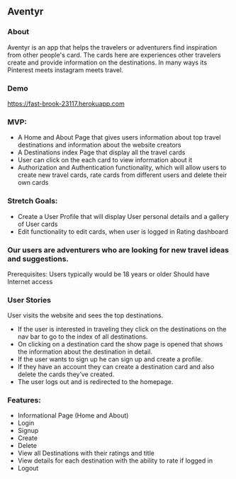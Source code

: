 ## Aventyr

### About
Aventyr is an app that helps the travelers or adventurers find inspiration from other people's card. The cards here are experiences other travelers create and provide information on the destinations. In many ways its Pinterest meets instagram meets travel.

### Demo
https://fast-brook-23117.herokuapp.com

### MVP:
- A Home and About Page that gives users information about top travel destinations and information about the website creators
- A Destinations index Page that display all the travel cards
- User can click on the each card  to view information about it
- Authorization and Authentication functionality, which will allow users to create new travel cards, rate cards from different users and delete their own cards

### Stretch Goals:
- Create a User Profile that will display User personal details and a gallery of User cards
- Edit functionality to edit cards, when user is logged in
Rating dashboard

### Our users are adventurers who are looking for new travel ideas and suggestions.
Prerequisites:
Users typically would be 18 years or older
Should have Internet access


### User Stories
User visits the website and sees the top destinations.
- If the user is interested in traveling they click on the destinations on the nav bar to go to the index of all destinations.
- On clicking on a destination card the show page is opened that shows the information about the destination in detail.
- If the user wants to sign up he can sign up and create a profile.
- If they have an account they can create a destination card and also delete the cards they’ve created.
- The user logs out and is redirected to the homepage.

### Features:
- Informational Page (Home and About)
- Login
- Signup
- Create
- Delete
- View all Destinations with their ratings and title
- View details for each destination with the ability to rate if logged in
- Logout
